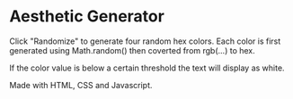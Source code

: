# Aesthetic Generator

Click "Randomize" to generate four random hex colors.
Each color is first generated using Math.random() then coverted from rgb(...) to hex. 

If the color value is below a certain threshold the text will display as white.

Made with HTML, CSS and Javascript.
